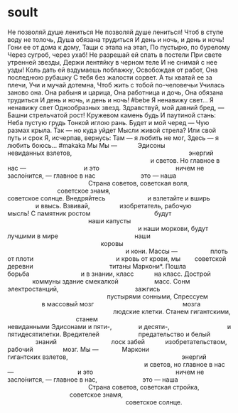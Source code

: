 # soult
Не позволяй душе лениться
Не позволяй душе лениться!
Чтоб в ступе воду не толочь,
Душа обязана трудиться
И день и ночь, и день и ночь!
Гони ее от дома к дому,
Тащи с этапа на этап,
По пустырю, по бурелому
Через сугроб, через ухаб!
Не разрешай ей спать в постели
При свете утренней звезды,
Держи лентяйку в черном теле
И не снимай с нее узды!
Коль дать ей вздумаешь поблажку,
Освобождая от работ,
Она последнюю рубашку
С тебя без жалости сорвет.
А ты хватай ее за плечи,
Учи и мучай дотемна,
Чтоб жить с тобой по-человечьи
Училась заново она.
Она рабыня и царица,
Она работница и дочь,
Она обязана трудиться
И день и ночь, и день и ночь!
#bebe
Я ненавижу свет…
Я ненавижу свет
Однообразных звезд.
Здравствуй, мой давний бред, —
Башни стрельчатой рост!
Кружевом камень будь
И паутиной стань:
Неба пустую грудь
Тонкой иглою рань.
Будет и мой черед —
Чую размах крыла.
Так — но куда уйдет
Мысли живой стрела?
Или свой путь и срок
Я, исчерпав, вернусь:
Там — я любить не мог,
Здесь — я любить боюсь…
#makaka
Мы
Мы —
   Эдисоны
        невиданных взлетов,
                   энергий
                       и светов.
Но главное в нас —
         и это
            ничем не засло́нится, —
главное в нас
       это — наша
             Страна советов,
советская воля,
        советское знамя,
                 советское солнце.
Внедряйтесь
       и взлетайте
и вширь
     и ввысь.
Взвивай,
     изобретатель,
рабочую
     мысль!
С памятник ростом
          будут
             наши капусты
                     и наши моркови,
будут лучшими в мире
            наши
               коровы
                   и кони.
Массы —
     плоть от плоти
             и кровь от крови,
мы
  советской деревни
            титаны Маркони*.
Пошла
    борьба
        и в знании,
класс
   на класс.
Дострой
    коммуны здание
смекалкой
      масс.
Сонм
   электростанций,
            зажгись
                пустырями сонными,
Спрессуем
      в массовый мозг
              мозга
                 людские клетки.
Станем гигантскими,
           станем
               невиданными Эдисонами
и пяти-,
    и десяти-,
         и пятидесятилетки.
Вредителей
      предательство
и белый
     знаний
         лоск
забей
   изобретательством,
рабочий
     мозг.
Мы —
    Маркони
        гигантских взлетов,
                  энергий
                      и светов,
но главное в нас —
          и это
             ничем не засло́нится, —
главное в нас,
       это — наша
             Страна советов,
советская стройка,
          советское знамя,
                   советское солнце.